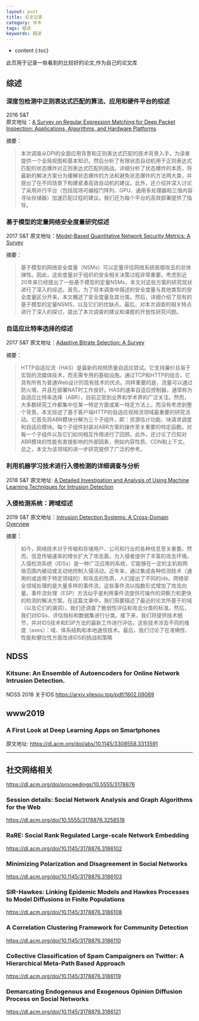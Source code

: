 ```yaml
---
layout: post
title: 论文记录
category: 学术
tags: 粗读
keywords: 粗读
---
```

* content
{:toc}

此页用于记录一些看到的比较好的论文,作为自己的论文库


## 综述

### 深度包检测中正则表达式匹配的算法、应用和硬件平台的综述


2016 S&T  
原文地址：[A Survey on Regular Expression Matching for Deep Packet Inspection: Applications, Algorithms, and Hardware Platforms](https://ieeexplore.ieee.org/document/7468531)

摘要：
>本次调查从DPI的全面应用背景和正则表达式匹配的技术背景入手，为读者提供一个全局视图和基本知识。然后分析了有限状态自动机用于正则表达式匹配的状态爆炸对正则表达式匹配的挑战。详细分析了状态爆炸的本质，将最新的解决方案分为缓解状态爆炸的方法和避免状态爆炸的方法两大类，并提出了在不同场景下构建紧凑高效自动机的建议。此外，还介绍并深入讨论了采用并行平台（包括现场可编程门阵列、GPU、通用多处理器和三值内容寻址存储器）加速匹配过程的建议。我们还为每个平台的高效部署提供了指导。

### 基于模型的定量网络安全度量研究综述

2017 S&T
原文地址：[Model-Based Quantitative Network Security Metrics: A Survey](https://ieeexplore.ieee.org/document/8017389)  

摘要：
>基于模型的网络安全度量（NSMs）可以定量评估网络系统抵御攻击的总体弹性。因此，这些度量对于组织的安全相关决策过程非常重要。考虑到近20年来已经提出了一些基于模型的定量NSMs，本文对这些方案的研究现状进行了深入的综述。首先，为了将本调查中描述的安全度量与其他类型的安全度量区分开来，本文概述了安全度量及其分类。然后，详细介绍了现有的基于模型的定量NSMS，以及它们的优缺点。最后，对本次调查的相关特点进行了深入的探讨，提出了本次调查的建议和课题的开放性研究问题。

### 自适应比特率选择的综述

2017 S&T
原文地址：[Adaptive Bitrate Selection: A Survey](https://ieeexplore.ieee.org/document/7976298)

摘要：
>HTTP自适应流（HAS）是最新的视频质量自适应尝试。它支持廉价且易于实现的流媒体技术，而无需专用的基础设施。通过TCP和HTTP的组合，它具有所有为普通Web设计的现有技术的优点。同样重要的是，流量可以通过防火墙，并且在部署NAT时工作良好。HAS的速率自适应控制器，通常称为自适应比特率选择（ABR），目前正受到业界和学术界的广泛关注。然而，大多数研究工作都集中在某一特定方面或某一特定方法上，而没有考虑到整个背景。本文综述了基于客户端HTTP的自适应视频流领域最重要的研究活动。它首先将ABR模块分解为三个子组件，即：资源估计功能、块请求调度和自适应模块。每个子组件封装对ABR方案的操作至关重要的特定函数。对每一个子组件以及它们如何相互作用进行了回顾。此外，还讨论了已知对ABR模块的性能有直接影响的外部因素，例如内容性质、CDN和上下文。总之，本文为该领域的进一步研究提供了广泛的参考。


### 利用机器学习技术进行入侵检测的详细调查与分析

2018 S&T
原文地址: [A Detailed Investigation and Analysis of Using Machine Learning Techniques for Intrusion Detection](https://ieeexplore.ieee.org/document/8386762)



### 入侵检测系统：跨域综述

2019 S&T
原文地址：[Intrusion Detection Systems: A Cross-Domain Overview](https://ieeexplore.ieee.org/document/8735821)

摘要：
>如今，网络技术对于传输和存储用户、公司和行业的各种信息至关重要。然而，信息传输速率的增长扩大了攻击面，为入侵者提供了丰富的攻击环境。入侵检测系统（IDSs）是一种广泛应用的系统，它能够在一定的主机和网络范围内被动或主动地控制入侵活动。近年来，通过集成各种检测技术（通用的或适用于特定领域的）和攻击的性质，人们提出了不同的ids。网络安全领域处理的是大量多样的事件流，这些事件流以指数形式增加了攻击向量。事件流处理（ESP）方法似乎是利用事件流提供可操作的洞察力和更快的检测的解决方案。在这篇文章中，我们简要描述了最近的论文所基于的域（以及它们的漏洞）。我们还调查了脆弱性评估和攻击分类的标准。然后，我们对IDSs、评估指标和数据集进行分类。接下来，我们将提供技术细节，并对IDS技术和ESP方法的最新工作进行评估，这些技术涉及不同的维度（axes）：域、体系结构和本地通信技术。最后，我们讨论了在准确性、性能和健壮性方面改进IDS的挑战和策略


## NDSS

### Kitsune: An Ensemble of Autoencoders for Online Network Intrusion Detection.
NDSS 2018
关于IDS
<https://arxiv.xilesou.top/pdf/1802.09089>

## www2019


### A First Look at Deep Learning Apps on Smartphones


原文地址: <https://dl.acm.org/doi/abs/10.1145/3308558.3313591>


----


## 社交网络相关
<https://dl.acm.org/doi/proceedings/10.5555/3178876>

### Session details: Social Network Analysis and Graph Algorithms for the Web
<https://dl.acm.org/doi/10.5555/3178876.3258518>

### RaRE: Social Rank Regulated Large-scale Network Embedding
<https://dl.acm.org/doi/10.1145/3178876.3186102>

### Minimizing Polarization and Disagreement in Social Networks
<https://dl.acm.org/doi/10.1145/3178876.3186103>

### SIR-Hawkes: Linking Epidemic Models and Hawkes Processes to Model Diffusions in Finite Populations

<https://dl.acm.org/doi/10.1145/3178876.3186108>

### A Correlation Clustering Framework for Community Detection
<https://dl.acm.org/doi/10.1145/3178876.3186110>

### Collective Classification of Spam Campaigners on Twitter: A Hierarchical Meta-Path Based Approach

<https://dl.acm.org/doi/10.1145/3178876.3186119>

### Demarcating Endogenous and Exogenous Opinion Diffusion Process on Social Networks

<https://dl.acm.org/doi/10.1145/3178876.3186121>